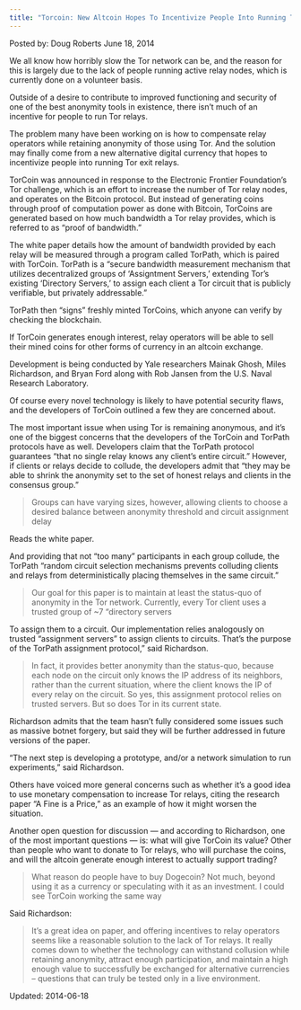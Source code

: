 ```yaml
---
title: "Torcoin: New Altcoin Hopes To Incentivize People Into Running Tor Relays"
---
```


Posted by: Doug Roberts </a></span>
<span>June 18, 2014</span>

<p>We all know how horribly slow the Tor network can be, and the reason for this is largely due to the lack of people running active relay nodes, which is currently done on a volunteer basis.</p>
<p>Outside of a desire to contribute to improved functioning and security of one of the best anonymity tools in existence, there isn&#8217;t much of an incentive for people to run Tor relays.</p>
<p>The problem many have been working on is how to compensate relay operators while retaining anonymity of those using Tor. And the solution may finally come from a new alternative digital currency that hopes to incentivize people into running Tor exit relays.</p>
<p>TorCoin was announced in response to the Electronic Frontier Foundation&#8217;s Tor challenge, which is an effort to increase the number of Tor relay nodes, and operates on the Bitcoin protocol. But instead of generating coins through proof of computation power as done with Bitcoin, TorCoins are generated based on how much bandwidth a Tor relay provides, which is referred to as “proof of bandwidth.”</p>
<p>The white paper details how the amount of bandwidth provided by each relay will be measured through a program called TorPath, which is paired with TorCoin. TorPath is a “secure bandwidth measurement mechanism that utilizes decentralized groups of &#8216;Assigntment Servers,&#8217; extending Tor&#8217;s existing &#8216;Directory Servers,&#8217; to assign each client a Tor circuit that is publicly verifiable, but privately addressable.”</p>
<p>TorPath then “signs” freshly minted TorCoins, which anyone can verify by checking the blockchain.</p>
<p>If TorCoin generates enough interest, relay operators will be able to sell their mined coins for other forms of currency in an altcoin exchange.</p>
<p>Development is being conducted by Yale researchers Mainak Ghosh, Miles Richardson, and Bryan Ford along with Rob Jansen from the U.S. Naval Research Laboratory.</p>
<p>Of course every novel technology is likely to have potential security flaws, and the developers of TorCoin outlined a few they are concerned about.</p>
<p>The most important issue when using Tor is remaining anonymous, and it&#8217;s one of the biggest concerns that the developers of the TorCoin and TorPath protocols have as well. Developers claim that the TorPath protocol guarantees “that no single relay knows any client&#8217;s entire circuit.” However, if clients or relays decide to collude, the developers admit that “they may be able to shrink the anonymity set to the set of honest relays and clients in the consensus group.”</p>
<blockquote><p>Groups can have varying sizes, however, allowing clients to choose a desired balance between anonymity threshold and circuit assignment delay</p></blockquote>
<p>Reads the white paper.</p>
<p>And providing that not “too many” participants in each group collude, the TorPath “random circuit selection mechanisms prevents colluding clients and relays from deterministically placing themselves in the same circuit.”</p>
<blockquote><p>Our goal for this paper is to maintain at least the status-quo of anonymity in the Tor network. Currently, every Tor client uses a trusted group of ~7 &#8220;directory servers</p></blockquote>
<p>To assign them to a circuit. Our implementation relies analogously on trusted &#8220;assignment servers&#8221; to assign clients to circuits. That&#8217;s the purpose of the TorPath assignment protocol,” said Richardson.</p>
<blockquote><p>In fact, it provides better anonymity than the status-quo, because each node on the circuit only knows the IP address of its neighbors, rather than the current situation, where the client knows the IP of every relay on the circuit. So yes, this assignment protocol relies on trusted servers. But so does Tor in its current state.</p></blockquote>
<p>Richardson admits that the team hasn&#8217;t fully considered some issues such as massive botnet forgery, but said they will be further addressed in future versions of the paper.</p>
<p>“The next step is developing a prototype, and/or a network simulation to run experiments,” said Richardson.</p>
<p>Others have voiced more general concerns such as whether it&#8217;s a good idea to use monetary compensation to increase Tor relays, citing the research paper “A Fine is a Price,” as an example of how it might worsen the situation.</p>
<p>Another open question for discussion &#8212; and according to Richardson, one of the most important questions &#8212; is: what will give TorCoin its value? Other than people who want to donate to Tor relays, who will purchase the coins, and will the altcoin generate enough interest to actually support trading?</p>
<blockquote><p>What reason do people have to buy Dogecoin? Not much, beyond using it as a currency or speculating with it as an investment. I could see TorCoin working the same way</p></blockquote>
<p>Said Richardson:</p>

> It&#8217;s a great idea on paper, and offering incentives to relay operators seems like a reasonable solution to the lack of Tor relays. It really comes down to whether the technology can withstand collusion while retaining anonymity, attract enough participation, and maintain a high enough value to successfully be exchanged for alternative currencies – questions that can truly be tested only in a live environment.

Updated: 2014-06-18
    
